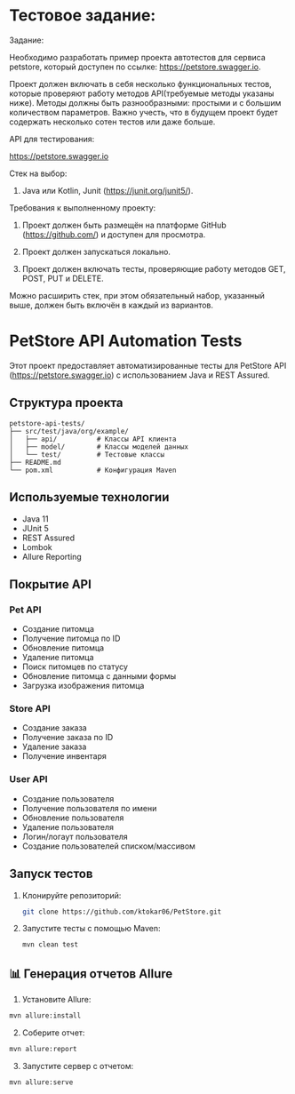 # Тестовое задание:

Задание: 

Необходимо разработать пример проекта автотестов для сервиса petstore, который доступен по ссылке: https://petstore.swagger.io.

Проект должен включать в себя несколько функциональных тестов, которые проверяют работу методов API(требуемые методы указаны ниже). Методы должны быть разнообразными: простыми и с большим количеством параметров. Важно учесть, что в будущем проект будет содержать несколько сотен тестов или даже больше.

API для тестирования: 

https://petstore.swagger.io

Стек на выбор: 

1. Java или Kotlin, Junit (https://junit.org/junit5/).

Требования к выполненному проекту: 

1. Проект должен быть размещён на платформе GitHub (https://github.com/) и доступен для просмотра.

2. Проект должен запускаться локально.

3. Проект должен включать тесты, проверяющие работу методов GET, POST, PUT и DELETE.

Можно расширить стек, при этом обязательный набор, указанный выше, должен быть включён в каждый из вариантов.

# PetStore API Automation Tests

Этот проект предоставляет автоматизированные тесты для PetStore API (https://petstore.swagger.io) с использованием Java и REST Assured.

## Структура проекта

```
petstore-api-tests/
├── src/test/java/org/example/
│   ├── api/          # Классы API клиента
│   ├── model/        # Классы моделей данных
│   └── test/         # Тестовые классы
├── README.md
└── pom.xml           # Конфигурация Maven
```

## Используемые технологии

- Java 11
- JUnit 5
- REST Assured
- Lombok
- Allure Reporting

## Покрытие API

### Pet API
- Создание питомца
- Получение питомца по ID
- Обновление питомца
- Удаление питомца
- Поиск питомцев по статусу
- Обновление питомца с данными формы
- Загрузка изображения питомца

### Store API
- Создание заказа
- Получение заказа по ID
- Удаление заказа
- Получение инвентаря

### User API
- Создание пользователя
- Получение пользователя по имени
- Обновление пользователя
- Удаление пользователя
- Логин/логаут пользователя
- Создание пользователей списком/массивом

## Запуск тестов

1. Клонируйте репозиторий:
   ```bash
   git clone https://github.com/ktokar06/PetStore.git
   ```

2. Запустите тесты с помощью Maven:
   ```bash
   mvn clean test
   ```

## 📊 Генерация отчетов Allure

1. Установите Allure:
```bash
mvn allure:install
```

2. Соберите отчет:
```bash
mvn allure:report
```

3. Запустите сервер с отчетом:
```bash
mvn allure:serve
```
